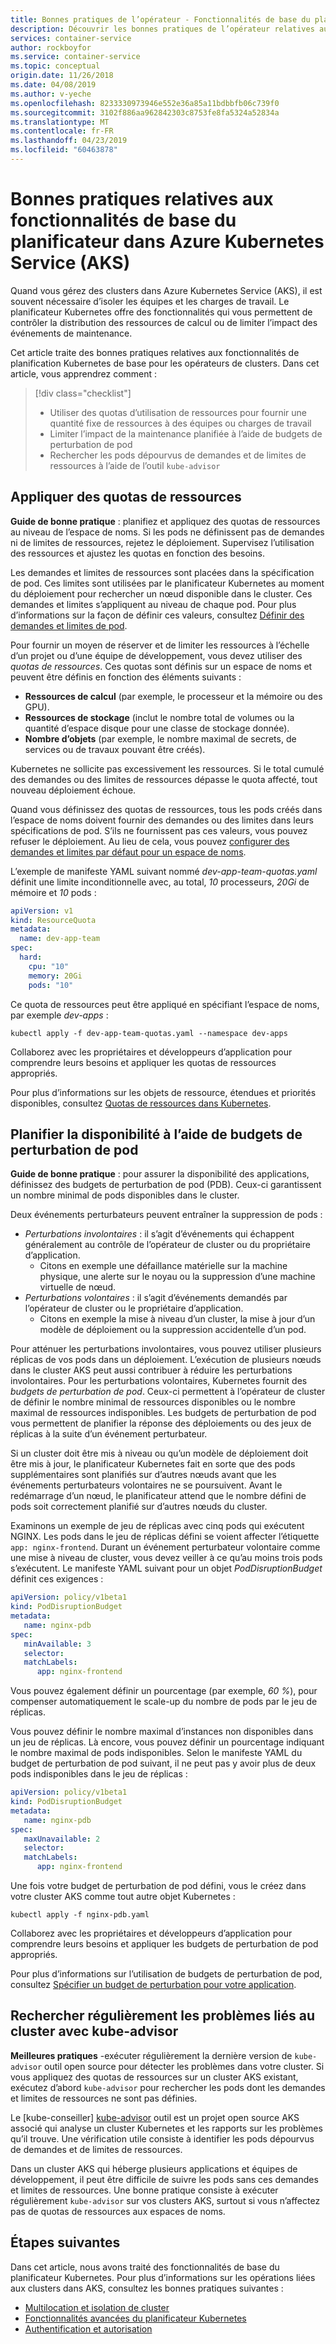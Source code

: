 ```yaml
---
title: Bonnes pratiques de l’opérateur - Fonctionnalités de base du planificateur dans Azure Kubernetes Service (AKS)
description: Découvrir les bonnes pratiques de l’opérateur relatives aux fonctionnalités de base du planificateur, notamment les quotas de ressources et les budgets de perturbation de pod dans Azure Kubernetes Service (AKS)
services: container-service
author: rockboyfor
ms.service: container-service
ms.topic: conceptual
origin.date: 11/26/2018
ms.date: 04/08/2019
ms.author: v-yeche
ms.openlocfilehash: 8233330973946e552e36a85a11bdbbfb06c739f0
ms.sourcegitcommit: 3102f886aa962842303c8753fe8fa5324a52834a
ms.translationtype: MT
ms.contentlocale: fr-FR
ms.lasthandoff: 04/23/2019
ms.locfileid: "60463878"
---
```

# <a name="best-practices-for-basic-scheduler-features-in-azure-kubernetes-service-aks"></a>Bonnes pratiques relatives aux fonctionnalités de base du planificateur dans Azure Kubernetes Service (AKS)

Quand vous gérez des clusters dans Azure Kubernetes Service (AKS), il est souvent nécessaire d’isoler les équipes et les charges de travail. Le planificateur Kubernetes offre des fonctionnalités qui vous permettent de contrôler la distribution des ressources de calcul ou de limiter l’impact des événements de maintenance.

Cet article traite des bonnes pratiques relatives aux fonctionnalités de planification Kubernetes de base pour les opérateurs de clusters. Dans cet article, vous apprendrez comment :

> [!div class="checklist"]
> * Utiliser des quotas d’utilisation de ressources pour fournir une quantité fixe de ressources à des équipes ou charges de travail
> * Limiter l’impact de la maintenance planifiée à l’aide de budgets de perturbation de pod
> * Rechercher les pods dépourvus de demandes et de limites de ressources à l’aide de l’outil `kube-advisor`

## <a name="enforce-resource-quotas"></a>Appliquer des quotas de ressources

**Guide de bonne pratique** : planifiez et appliquez des quotas de ressources au niveau de l’espace de noms. Si les pods ne définissent pas de demandes ni de limites de ressources, rejetez le déploiement. Supervisez l’utilisation des ressources et ajustez les quotas en fonction des besoins.

Les demandes et limites de ressources sont placées dans la spécification de pod. Ces limites sont utilisées par le planificateur Kubernetes au moment du déploiement pour rechercher un nœud disponible dans le cluster. Ces demandes et limites s’appliquent au niveau de chaque pod. Pour plus d’informations sur la façon de définir ces valeurs, consultez [Définir des demandes et limites de pod][resource-limits].

Pour fournir un moyen de réserver et de limiter les ressources à l’échelle d’un projet ou d’une équipe de développement, vous devez utiliser des *quotas de ressources*. Ces quotas sont définis sur un espace de noms et peuvent être définis en fonction des éléments suivants :

* **Ressources de calcul** (par exemple, le processeur et la mémoire ou des GPU).
* **Ressources de stockage** (inclut le nombre total de volumes ou la quantité d’espace disque pour une classe de stockage donnée).
* **Nombre d’objets** (par exemple, le nombre maximal de secrets, de services ou de travaux pouvant être créés).

Kubernetes ne sollicite pas excessivement les ressources. Si le total cumulé des demandes ou des limites de ressources dépasse le quota affecté, tout nouveau déploiement échoue.

Quand vous définissez des quotas de ressources, tous les pods créés dans l’espace de noms doivent fournir des demandes ou des limites dans leurs spécifications de pod. S’ils ne fournissent pas ces valeurs, vous pouvez refuser le déploiement. Au lieu de cela, vous pouvez [configurer des demandes et limites par défaut pour un espace de noms][configure-default-quotas].

L’exemple de manifeste YAML suivant nommé *dev-app-team-quotas.yaml* définit une limite inconditionnelle avec, au total, *10* processeurs, *20Gi* de mémoire et *10* pods :

```yaml
apiVersion: v1
kind: ResourceQuota
metadata:
  name: dev-app-team
spec:
  hard:
    cpu: "10"
    memory: 20Gi
    pods: "10"
```

Ce quota de ressources peut être appliqué en spécifiant l’espace de noms, par exemple *dev-apps* :

```console
kubectl apply -f dev-app-team-quotas.yaml --namespace dev-apps
```

Collaborez avec les propriétaires et développeurs d’application pour comprendre leurs besoins et appliquer les quotas de ressources appropriés.

Pour plus d’informations sur les objets de ressource, étendues et priorités disponibles, consultez [Quotas de ressources dans Kubernetes][k8s-resource-quotas].

## <a name="plan-for-availability-using-pod-disruption-budgets"></a>Planifier la disponibilité à l’aide de budgets de perturbation de pod

**Guide de bonne pratique** : pour assurer la disponibilité des applications, définissez des budgets de perturbation de pod (PDB). Ceux-ci garantissent un nombre minimal de pods disponibles dans le cluster.

Deux événements perturbateurs peuvent entraîner la suppression de pods :

* *Perturbations involontaires* : il s’agit d’événements qui échappent généralement au contrôle de l’opérateur de cluster ou du propriétaire d’application.
  * Citons en exemple une défaillance matérielle sur la machine physique, une alerte sur le noyau ou la suppression d’une machine virtuelle de nœud.
* *Perturbations volontaires* : il s’agit d’événements demandés par l’opérateur de cluster ou le propriétaire d’application.
  * Citons en exemple la mise à niveau d’un cluster, la mise à jour d’un modèle de déploiement ou la suppression accidentelle d’un pod.

Pour atténuer les perturbations involontaires, vous pouvez utiliser plusieurs réplicas de vos pods dans un déploiement. L’exécution de plusieurs nœuds dans le cluster AKS peut aussi contribuer à réduire les perturbations involontaires. Pour les perturbations volontaires, Kubernetes fournit des *budgets de perturbation de pod*. Ceux-ci permettent à l’opérateur de cluster de définir le nombre minimal de ressources disponibles ou le nombre maximal de ressources indisponibles. Les budgets de perturbation de pod vous permettent de planifier la réponse des déploiements ou des jeux de réplicas à la suite d’un événement perturbateur.

Si un cluster doit être mis à niveau ou qu’un modèle de déploiement doit être mis à jour, le planificateur Kubernetes fait en sorte que des pods supplémentaires sont planifiés sur d’autres nœuds avant que les événements perturbateurs volontaires ne se poursuivent. Avant le redémarrage d’un nœud, le planificateur attend que le nombre défini de pods soit correctement planifié sur d’autres nœuds du cluster.

Examinons un exemple de jeu de réplicas avec cinq pods qui exécutent NGINX. Les pods dans le jeu de réplicas défini se voient affecter l’étiquette `app: nginx-frontend`. Durant un événement perturbateur volontaire comme une mise à niveau de cluster, vous devez veiller à ce qu’au moins trois pods s’exécutent. Le manifeste YAML suivant pour un objet *PodDisruptionBudget* définit ces exigences :

```yaml
apiVersion: policy/v1beta1
kind: PodDisruptionBudget
metadata:
   name: nginx-pdb
spec:
   minAvailable: 3
   selector:
   matchLabels:
      app: nginx-frontend
```

Vous pouvez également définir un pourcentage (par exemple, *60 %*), pour compenser automatiquement le scale-up du nombre de pods par le jeu de réplicas.

Vous pouvez définir le nombre maximal d’instances non disponibles dans un jeu de réplicas. Là encore, vous pouvez définir un pourcentage indiquant le nombre maximal de pods indisponibles. Selon le manifeste YAML du budget de perturbation de pod suivant, il ne peut pas y avoir plus de deux pods indisponibles dans le jeu de réplicas :

```yaml
apiVersion: policy/v1beta1
kind: PodDisruptionBudget
metadata:
   name: nginx-pdb
spec:
   maxUnavailable: 2
   selector:
   matchLabels:
      app: nginx-frontend
```

Une fois votre budget de perturbation de pod défini, vous le créez dans votre cluster AKS comme tout autre objet Kubernetes :

```console
kubectl apply -f nginx-pdb.yaml
```

Collaborez avec les propriétaires et développeurs d’application pour comprendre leurs besoins et appliquer les budgets de perturbation de pod appropriés.

Pour plus d’informations sur l’utilisation de budgets de perturbation de pod, consultez [Spécifier un budget de perturbation pour votre application][k8s-pdbs].

## <a name="regularly-check-for-cluster-issues-with-kube-advisor"></a>Rechercher régulièrement les problèmes liés au cluster avec kube-advisor

**Meilleures pratiques** -exécuter régulièrement la dernière version de `kube-advisor` outil open source pour détecter les problèmes dans votre cluster. Si vous appliquez des quotas de ressources sur un cluster AKS existant, exécutez d’abord `kube-advisor` pour rechercher les pods dont les demandes et limites de ressources ne sont pas définies.

Le [kube-conseiller] [ kube-advisor] outil est un projet open source AKS associé qui analyse un cluster Kubernetes et les rapports sur les problèmes qu’il trouve. Une vérification utile consiste à identifier les pods dépourvus de demandes et de limites de ressources.

Dans un cluster AKS qui héberge plusieurs applications et équipes de développement, il peut être difficile de suivre les pods sans ces demandes et limites de ressources. Une bonne pratique consiste à exécuter régulièrement `kube-advisor` sur vos clusters AKS, surtout si vous n’affectez pas de quotas de ressources aux espaces de noms.

## <a name="next-steps"></a>Étapes suivantes

Dans cet article, nous avons traité des fonctionnalités de base du planificateur Kubernetes. Pour plus d’informations sur les opérations liées aux clusters dans AKS, consultez les bonnes pratiques suivantes :

* [Multilocation et isolation de cluster][aks-best-practices-cluster-isolation]
* [Fonctionnalités avancées du planificateur Kubernetes][aks-best-practices-advanced-scheduler]
* [Authentification et autorisation][aks-best-practices-identity]

<!-- EXTERNAL LINKS -->
[k8s-resource-quotas]: https://kubernetes.io/docs/concepts/policy/resource-quotas/
[configure-default-quotas]: https://kubernetes.io/docs/tasks/administer-cluster/manage-resources/memory-default-namespace/
[kube-advisor]: https://github.com/Azure/kube-advisor
[k8s-pdbs]: https://kubernetes.io/docs/tasks/run-application/configure-pdb/

<!-- INTERNAL LINKS -->
[resource-limits]: developer-best-practices-resource-management.md#define-pod-resource-requests-and-limits
[aks-best-practices-cluster-isolation]: operator-best-practices-cluster-isolation.md
[aks-best-practices-advanced-scheduler]: operator-best-practices-advanced-scheduler.md
[aks-best-practices-identity]: operator-best-practices-identity.md